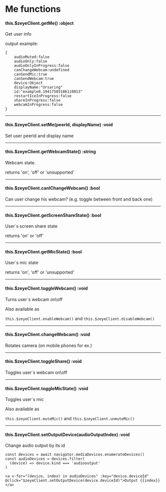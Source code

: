 # Me functions
#### this.$zeyeClient.getMe() :object
Get user info

output example: 
```
{
    audioMuted:false
    audioOnly:false
    audioOnlyInProgress:false
    canChangeWebcam:undefined
    canSendMic:true
    canSendWebcam:true
    device:Object
    displayName:"Ursaring"
    id:"example0.19417503186118013"
    restartIceInProgress:false
    shareInProgress:false
    webcamInProgress:false
}
```

---

#### this.$zeyeClient.setMe(peerId, displayName) :void
Set user peerId and display name

---

#### this.$zeyeClient.getWebcamState() :string
Webcam state. 

returns 'on', 'off' or 'unsupported'

---

#### this.$zeyeClient.canIChangeWebcam() :bool
Can user change his webcam? (e.g. toggle between front and back one)

---

#### this.$zeyeClient.getScreenShareState() :bool
User`s screen share state

returns 'on' or 'off'

---

#### this.$zeyeClient.getMicState() :bool
User`s mic state

returns 'on', 'off' or 'unsupported'

---

#### this.$zeyeClient.toggleWebcam() :void
Turns user`s webcam on\off

Also available as 

`this.$zeyeClient.enableWebcam()` and 
`this.$zeyeClient.disableWebcam()`

---

#### this.$zeyeClient.changeWebcam() :void
Rotates camera (on mobile phones for ex.)

---

#### this.$zeyeClient.toggleShare() :void
Toggles user`s webcam on\off

---

#### this.$zeyeClient.toggleMicState() :void
Toggles user`s mic

Also available as 

`this.$zeyeClient.muteMic()` and 
`this.$zeyeClient.unmuteMic()`


---

#### this.$zeyeClient.setOutputDevice(audioOutputIndex) :void
Change audio output by its id

```
const devices = await navigator.mediaDevices.enumerateDevices()
const audioDevices = devices.filter(
  (device) => device.kind === 'audiooutput'
)

<a v-for="(device, index) in audioDevices" :key="device.deviceId" @click="$zeyeClient.setOutputDevice(device.deviceId)">Output {{index}}</a>
```


